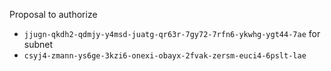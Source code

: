 Proposal to authorize
- `jjugn-qkdh2-qdmjy-y4msd-juatg-qr63r-7gy72-7rfn6-ykwhg-ygt44-7ae`
for subnet
- `csyj4-zmann-ys6ge-3kzi6-onexi-obayx-2fvak-zersm-euci4-6pslt-lae`